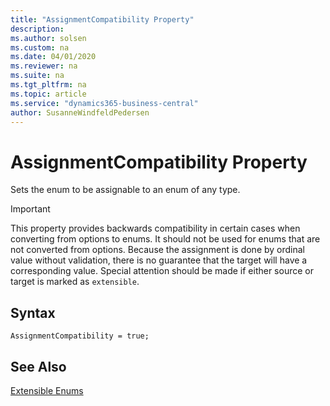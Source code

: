 ```yaml
---
title: "AssignmentCompatibility Property"
description:
ms.author: solsen
ms.custom: na
ms.date: 04/01/2020
ms.reviewer: na
ms.suite: na
ms.tgt_pltfrm: na
ms.topic: article
ms.service: "dynamics365-business-central"
author: SusanneWindfeldPedersen
---
```


# AssignmentCompatibility Property
Sets the enum to be assignable to an enum of any type. 

> [!IMPORTANT]  
> This property provides backwards compatibility in certain cases when converting from options to enums. It should not be used for enums that are not converted from options. 
> Because the assignment is done by ordinal value without validation, there is no guarantee that the target will have a corresponding value. Special attention should be made if either source or target is marked as `extensible`.


## Syntax

```
AssignmentCompatibility = true;
```

## See Also
[Extensible Enums](../devenv-extensible-enums.md)  
